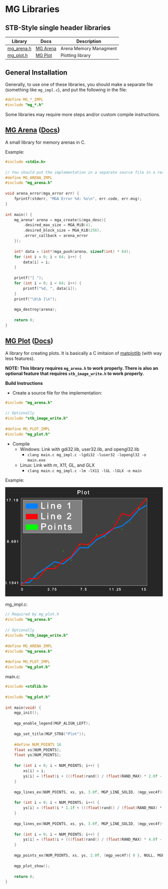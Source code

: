 # MG Libraries

## STB-Style single header libraries

| Library | Docs | Description |
| ------- | ---- | ----------- |
| [mg_arena.h](mg_arena.h) | [MG Arena](docs/mg_arena.md) | Arena Memory Managment |
| [mg_plot.h](mg_plot.h) | [MG Plot](docs/mg_plot.md) | Plotting library |

## General Installation
Generally, to use one of these libraries, you should make a separate file (something like `mg_impl.c`), and put the following in the file:
```c
#define MG_*_IMPL
#include "mg_*.h"
```
Some libraries may require more steps and/or custom compile instructions.


## [MG Arena](mg_arena.h) ([Docs](docs/mg_arena.md))
A small library for memory arenas in C.

Example:
```c
#include <stdio.h>

// You should put the implementation in a separate source file in a real project
#define MG_ARENA_IMPL
#include "mg_arena.h"

void arena_error(mga_error err) {
    fprintf(stderr, "MGA Error %d: %s\n", err.code, err.msg);
}

int main() {
    mg_arena* arena = mga_create(&(mga_desc){
        .desired_max_size = MGA_MiB(4),
        .desired_block_size = MGA_KiB(256),
        .error_callback = arena_error
    });

    int* data = (int*)mga_push(arena, sizeof(int) * 64);
    for (int i = 0; i < 64; i++) {
        data[i] = i;
    }

    printf("[ ");
    for (int i = 0; i < 64; i++) {
        printf("%d, ", data[i]);
    }
    printf("\b\b ]\n");

    mga_destroy(arena);

    return 0;
}
```


## [MG Plot](mg_plot.h) ([Docs](docs/mg_plot.md))
A library for creating plots. It is basically a C imitaion of [matplotlib](https://matplotlib.org/) (with way less features).

**NOTE: This library requires `mg_arena.h` to work properly. There is also an optional feature that requires `stb_image_write.h` to work properly.**

**Build Instructions**
- Create a source file for the implementation:
```c
#include "mg_arena.h"

// Optionally
#include "stb_image_write.h"

#define MG_PLOT_IMPL
#include "mg_plot.h"
```
- Compile
    - Windows: Link with gdi32.lib, user32.lib, and opengl32.lib
        - `clang main.c mg_impl.c -lgdi32 -luser32 -lopengl32 -o main.exe`
    - Linux: Link with m, X11, GL, and GLX
        - `clang main.c mg_impl.c -lm -lX11 -lGL -lGLX -o main`

Example:

![MG Plot Example Image](/docs/res/mgp_example.png)

mg_impl.c:
```c
// Required by mg_plot.h
#include "mg_arena.h"

// Optionally
#include "stb_image_write.h"

#define MG_ARENA_IMPL
#include "mg_arena.h"

#define MG_PLOT_IMPL
#include "mg_plot.h"
```

main.c:
```c
#include <stdlib.h>

#include "mg_plot.h"

int main(void) {
    mgp_init();
    
    mgp_enable_legend(MGP_ALIGN_LEFT);

    mgp_set_title(MGP_STR8("Plot"));

    #define NUM_POINTS 16
    float xs[NUM_POINTS];
    float ys[NUM_POINTS];

    for (int i = 0; i < NUM_POINTS; i++) {
        xs[i] = i;
        ys[i] = (float)i + (((float)rand() / (float)RAND_MAX) * 2.0f - 1.0f);
    }

    mgp_lines_ex(NUM_POINTS, xs, ys, 3.0f, MGP_LINE_SOLID, (mgp_vec4f){ 0 }, NULL, MGP_STR8("Line 1"));

    for (int i = 0; i < NUM_POINTS; i++) {
        ys[i] = (float)i * 1.1f + (((float)rand() / (float)RAND_MAX) * 2.0f - 1.0f);
    }

    mgp_lines_ex(NUM_POINTS, xs, ys, 3.0f, MGP_LINE_SOLID, (mgp_vec4f){ 0 }, NULL, MGP_STR8("Line 2"));
    
    for (int i = 0; i < NUM_POINTS; i++) {
        ys[i] = (float)i + (((float)rand() / (float)RAND_MAX) * 4.0f - 2.0f);
    }

    mgp_points_ex(NUM_POINTS, xs, ys, 2.0f, (mgp_vec4f){ 0 }, NULL, MGP_STR8("Points"));

    mgp_plot_show();

    return 0;
}
```

